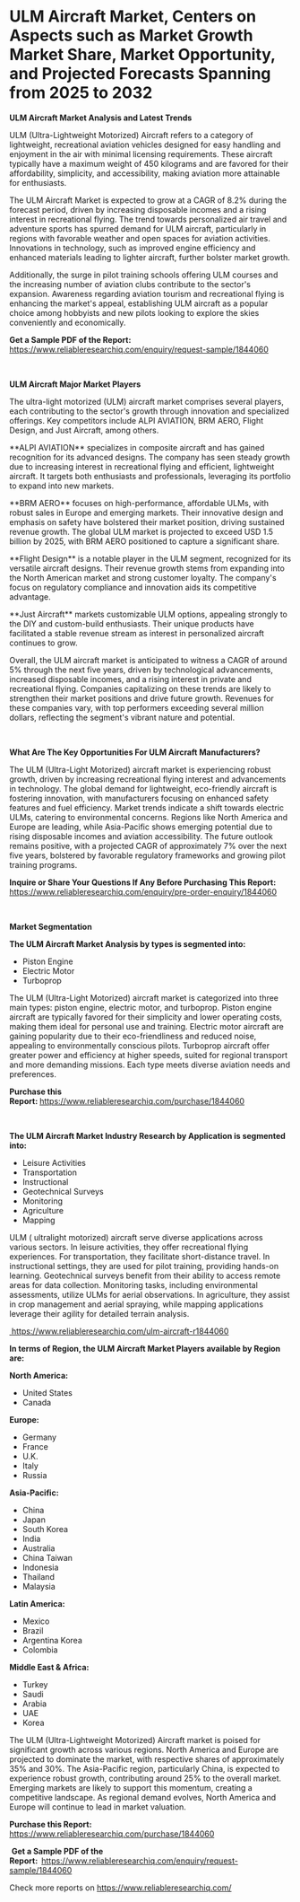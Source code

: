 <p><h1>ULM Aircraft Market, Centers on Aspects such as Market Growth Market Share, Market Opportunity, and Projected Forecasts Spanning from 2025 to 2032</h1></p><p><strong>ULM Aircraft Market Analysis and Latest Trends</strong></p>
<p><p>ULM (Ultra-Lightweight Motorized) Aircraft refers to a category of lightweight, recreational aviation vehicles designed for easy handling and enjoyment in the air with minimal licensing requirements. These aircraft typically have a maximum weight of 450 kilograms and are favored for their affordability, simplicity, and accessibility, making aviation more attainable for enthusiasts.</p><p>The ULM Aircraft Market is expected to grow at a CAGR of 8.2% during the forecast period, driven by increasing disposable incomes and a rising interest in recreational flying. The trend towards personalized air travel and adventure sports has spurred demand for ULM aircraft, particularly in regions with favorable weather and open spaces for aviation activities. Innovations in technology, such as improved engine efficiency and enhanced materials leading to lighter aircraft, further bolster market growth.</p><p>Additionally, the surge in pilot training schools offering ULM courses and the increasing number of aviation clubs contribute to the sector's expansion. Awareness regarding aviation tourism and recreational flying is enhancing the market's appeal, establishing ULM aircraft as a popular choice among hobbyists and new pilots looking to explore the skies conveniently and economically.</p></p>
<p><strong>Get a Sample PDF of the Report:&nbsp;</strong> <a href="https://www.reliableresearchiq.com/enquiry/request-sample/1844060?utm_campaign=2462&utm_medium=2&utm_source=Github&utm_content=ia&utm_term=18022025&utm_id=ulm-aircraft">https://www.reliableresearchiq.com/enquiry/request-sample/1844060</a></p>
<p>&nbsp;</p>
<p><strong>ULM Aircraft Major Market Players</strong></p>
<p><p>The ultra-light motorized (ULM) aircraft market comprises several players, each contributing to the sector's growth through innovation and specialized offerings. Key competitors include ALPI AVIATION, BRM AERO, Flight Design, and Just Aircraft, among others.</p><p>**ALPI AVIATION** specializes in composite aircraft and has gained recognition for its advanced designs. The company has seen steady growth due to increasing interest in recreational flying and efficient, lightweight aircraft. It targets both enthusiasts and professionals, leveraging its portfolio to expand into new markets.</p><p>**BRM AERO** focuses on high-performance, affordable ULMs, with robust sales in Europe and emerging markets. Their innovative design and emphasis on safety have bolstered their market position, driving sustained revenue growth. The global ULM market is projected to exceed USD 1.5 billion by 2025, with BRM AERO positioned to capture a significant share.</p><p>**Flight Design** is a notable player in the ULM segment, recognized for its versatile aircraft designs. Their revenue growth stems from expanding into the North American market and strong customer loyalty. The company's focus on regulatory compliance and innovation aids its competitive advantage.</p><p>**Just Aircraft** markets customizable ULM options, appealing strongly to the DIY and custom-build enthusiasts. Their unique products have facilitated a stable revenue stream as interest in personalized aircraft continues to grow.</p><p>Overall, the ULM aircraft market is anticipated to witness a CAGR of around 5% through the next five years, driven by technological advancements, increased disposable incomes, and a rising interest in private and recreational flying. Companies capitalizing on these trends are likely to strengthen their market positions and drive future growth. Revenues for these companies vary, with top performers exceeding several million dollars, reflecting the segment's vibrant nature and potential.</p></p>
<p>&nbsp;</p>
<p><strong>What Are The Key Opportunities For ULM Aircraft Manufacturers?</strong></p>
<p><p>The ULM (Ultra-Light Motorized) aircraft market is experiencing robust growth, driven by increasing recreational flying interest and advancements in technology. The global demand for lightweight, eco-friendly aircraft is fostering innovation, with manufacturers focusing on enhanced safety features and fuel efficiency. Market trends indicate a shift towards electric ULMs, catering to environmental concerns. Regions like North America and Europe are leading, while Asia-Pacific shows emerging potential due to rising disposable incomes and aviation accessibility. The future outlook remains positive, with a projected CAGR of approximately 7% over the next five years, bolstered by favorable regulatory frameworks and growing pilot training programs.</p></p>
<p><strong>Inquire or Share Your Questions If Any Before Purchasing This Report:</strong> <a href="https://www.reliableresearchiq.com/enquiry/pre-order-enquiry/1844060?utm_campaign=2462&utm_medium=2&utm_source=Github&utm_content=ia&utm_term=18022025&utm_id=ulm-aircraft">https://www.reliableresearchiq.com/enquiry/pre-order-enquiry/1844060</a></p>
<p>&nbsp;</p>
<p><strong>Market Segmentation</strong></p>
<p><strong>The ULM Aircraft Market Analysis by types is segmented into:</strong></p>
<p><ul><li>Piston Engine</li><li>Electric Motor</li><li>Turboprop</li></ul></p>
<p><p>The ULM (Ultra-Light Motorized) aircraft market is categorized into three main types: piston engine, electric motor, and turboprop. Piston engine aircraft are typically favored for their simplicity and lower operating costs, making them ideal for personal use and training. Electric motor aircraft are gaining popularity due to their eco-friendliness and reduced noise, appealing to environmentally conscious pilots. Turboprop aircraft offer greater power and efficiency at higher speeds, suited for regional transport and more demanding missions. Each type meets diverse aviation needs and preferences.</p></p>
<p><strong>Purchase this Report:&nbsp;</strong><a href="https://www.reliableresearchiq.com/purchase/1844060?utm_campaign=2462&utm_medium=2&utm_source=Github&utm_content=ia&utm_term=18022025&utm_id=ulm-aircraft">https://www.reliableresearchiq.com/purchase/1844060</a></p>
<p>&nbsp;</p>
<p><strong>The ULM Aircraft Market Industry Research by Application is segmented into:</strong></p>
<p><ul><li>Leisure Activities</li><li>Transportation</li><li>Instructional</li><li>Geotechnical Surveys</li><li>Monitoring</li><li>Agriculture</li><li>Mapping</li></ul></p>
<p><p>ULM ( ultralight motorized) aircraft serve diverse applications across various sectors. In leisure activities, they offer recreational flying experiences. For transportation, they facilitate short-distance travel. In instructional settings, they are used for pilot training, providing hands-on learning. Geotechnical surveys benefit from their ability to access remote areas for data collection. Monitoring tasks, including environmental assessments, utilize ULMs for aerial observations. In agriculture, they assist in crop management and aerial spraying, while mapping applications leverage their agility for detailed terrain analysis.</p></p>
<p><a href="https://www.reliableresearchiq.com/ulm-aircraft-r1844060?utm_campaign=2462&utm_medium=2&utm_source=Github&utm_content=ia&utm_term=18022025&utm_id=ulm-aircraft">&nbsp;https://www.reliableresearchiq.com/ulm-aircraft-r1844060</a></p>
<p><strong>In terms of Region, the ULM Aircraft Market Players available by Region are:</strong></p>
<p>
    <p> <strong> North America: </strong>
        <ul>
            <li>United States</li>
            <li>Canada</li>
        </ul>
        </p> 
    <p> <strong> Europe: </strong>
        <ul>
            <li>Germany</li>
            <li>France</li>
            <li>U.K.</li>
            <li>Italy</li>
            <li>Russia</li>
        </ul>
        </p> 
    <p> <strong> Asia-Pacific: </strong>
        <ul>
            <li>China</li>
            <li>Japan</li>
            <li>South Korea</li>
            <li>India</li>
            <li>Australia</li>
            <li>China Taiwan</li>
            <li>Indonesia</li>
            <li>Thailand</li>
            <li>Malaysia</li>
        </ul>
        </p> 
    <p> <strong> Latin America: </strong>
        <ul>
            <li>Mexico</li>
            <li>Brazil</li>
            <li>Argentina Korea</li>
            <li>Colombia</li>
        </ul>
        </p> 
    <p> <strong> Middle East & Africa: </strong>
        <ul>
            <li>Turkey</li>
            <li>Saudi</li>
            <li>Arabia</li>
            <li>UAE</li>
            <li>Korea</li>
        </ul>
    </p>
    </p>
<p><p>The ULM (Ultra-Lightweight Motorized) Aircraft market is poised for significant growth across various regions. North America and Europe are projected to dominate the market, with respective shares of approximately 35% and 30%. The Asia-Pacific region, particularly China, is expected to experience robust growth, contributing around 25% to the overall market. Emerging markets are likely to support this momentum, creating a competitive landscape. As regional demand evolves, North America and Europe will continue to lead in market valuation.</p></p>
<p><strong>Purchase this Report: </strong><a href="https://www.reliableresearchiq.com/purchase/1844060?utm_campaign=2462&utm_medium=2&utm_source=Github&utm_content=ia&utm_term=18022025&utm_id=ulm-aircraft">https://www.reliableresearchiq.com/purchase/1844060</a></p>
<p>&nbsp;<strong>Get a Sample PDF of the Report:&nbsp;&nbsp;</strong><a href="https://www.reliableresearchiq.com/enquiry/request-sample/1844060?utm_campaign=2462&utm_medium=2&utm_source=Github&utm_content=ia&utm_term=18022025&utm_id=ulm-aircraft">https://www.reliableresearchiq.com/enquiry/request-sample/1844060</a></p>
<p><strong></strong></p>
<p>Check more reports on <a href="https://www.reliableresearchiq.com/?utm_campaign=2462&utm_medium=2&utm_source=Github&utm_content=ia&utm_term=18022025&utm_id=ulm-aircraft">https://www.reliableresearchiq.com/</a></p>